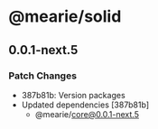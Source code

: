 # @mearie/solid

## 0.0.1-next.5

### Patch Changes

- 387b81b: Version packages
- Updated dependencies [387b81b]
  - @mearie/core@0.0.1-next.5
